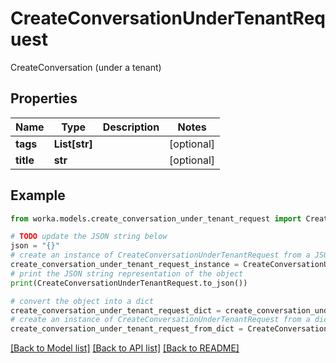 # CreateConversationUnderTenantRequest

CreateConversation (under a tenant)

## Properties

Name | Type | Description | Notes
------------ | ------------- | ------------- | -------------
**tags** | **List[str]** |  | [optional] 
**title** | **str** |  | [optional] 

## Example

```python
from worka.models.create_conversation_under_tenant_request import CreateConversationUnderTenantRequest

# TODO update the JSON string below
json = "{}"
# create an instance of CreateConversationUnderTenantRequest from a JSON string
create_conversation_under_tenant_request_instance = CreateConversationUnderTenantRequest.from_json(json)
# print the JSON string representation of the object
print(CreateConversationUnderTenantRequest.to_json())

# convert the object into a dict
create_conversation_under_tenant_request_dict = create_conversation_under_tenant_request_instance.to_dict()
# create an instance of CreateConversationUnderTenantRequest from a dict
create_conversation_under_tenant_request_from_dict = CreateConversationUnderTenantRequest.from_dict(create_conversation_under_tenant_request_dict)
```
[[Back to Model list]](../README.md#documentation-for-models) [[Back to API list]](../README.md#documentation-for-api-endpoints) [[Back to README]](../README.md)


